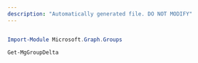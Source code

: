 ```yaml
---
description: "Automatically generated file. DO NOT MODIFY"
---
```


```powershell

Import-Module Microsoft.Graph.Groups

Get-MgGroupDelta

```